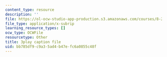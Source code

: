 ```yaml
---
content_type: resource
description: ''
file: https://ol-ocw-studio-app-production.s3.amazonaws.com/courses/8-286-the-early-universe-fall-2013/bb785df9c9a35ad4b47efc6a0855c48f_vKLqWj0FRyc.vtt
file_type: application/x-subrip
learning_resource_types: []
ocw_type: OCWFile
resourcetype: Other
title: 3play caption file
uid: bb785df9-c9a3-5ad4-b47e-fc6a0855c48f
---
```

